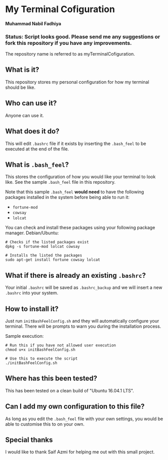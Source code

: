 # My Terminal Cofiguration
#### Muhammad Nabil Fadhiya

### Status: Script looks good. Please send me any suggestions or fork this repository if you have any improvements.

The repository name is referred to as myTerminalCofiguration.

## What is it?

This repository stores my personal configuration for how my terminal should be like.

## Who can use it?

Anyone can use it.

## What does it do?

This will edit `.bashrc` file if it exists by inserting the `.bash_feel` to be executed at the end of the file.

## What is `.bash_feel`?

This stores the configuration of how you would like your terminal to look like. See the sample `.bash_feel` file in this repository.

Note that this sample `.bash_feel` **would need** to have the following packages installed in the system before being able to run it:
- `fortune-mod`
- `cowsay`
- `lolcat`

You can check and install these packages using your following package manager.
Debian/Ubuntu:
```
# Checks if the listed packages exist
dpkg -s fortune-mod lolcat cowsay

# Installs the listed the packages
sudo apt-get install fortune cowsay lolcat
```

## What if there is already an existing `.bashrc`?

Your initial `.bashrc` will be saved as `.bashrc_backup` and we will insert a new `.bashrc` into your system.


## How to install it?

Just run `initBashFeelConfig.sh` and they will automatically configure your terminal. There will be prompts to warn you during the installation process.

Sample execution:
```
# Run this if you have not allowed user execution
chmod u+x initBashFeelConfig.sh

# Use this to execute the script
./initBashFeelConfig.sh
```

## Where has this been tested?

This has been tested on a clean build of "Ubuntu 16.04.1 LTS".

## Can I add my own configuration to this file?

As long as you edit the `.bash_feel` file with your own settings, you would be able to customise this to on your own.

## Special thanks
I would like to thank Saif Azmi for helping me out with this small project.
